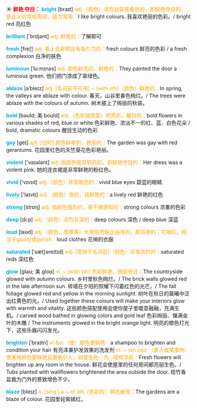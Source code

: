 ☀ <font color="red">**鲜艳 夺目：**</font>
<font color="sky blue">**bright**</font> [braɪt] 
<font color="orange">adj.（颜色）浓烈且容易看到的，即鲜艳夺目的。是此义的常规用词，最为常用：</font>I like bright colours. 我喜欢艳丽的色彩。/ bright red 亮红色

<font color="sky blue">**brilliant**</font> ['brɪljənt] 
<font color="orange">adj. 鲜艳的：</font>了解即可

<font color="sky blue">**fresh**</font> [freʃ] 
<font color="orange">adj. 看上去鲜明且有吸引力的：</font>fresh colours 鲜亮的色彩 / a fresh complexion 白净的肤色
           
<font color="sky blue">**luminous**</font> [ˈlu:mɪnəs]
<font color="orange">adj. 颜色鲜亮的、鲜艳的：</font>They painted the door a luminous green. 他们把门漆成了翠绿色。
           
<font color="sky blue">**ablaze**</font> [əˈbleɪz]
<font color="orange">adj. [名词前不可用] ~ (with sth)（颜色）鲜艳的：</font>In spring, the valleys are ablaze with colour. 春天，山谷里春色绚烂。/ The trees were ablaze with the colours of autumn. 树木披上了绚丽的秋装。
           
<font color="sky blue">**bold**</font> [bəʊld; 美 boʊld]
<font color="orange">adj.（色彩或图案）明亮的，醒目的：</font>bold flowers in various shades of red, blue or white 色彩鲜艳、浓淡不一的红、蓝、白色花朵 / bold, dramatic colours 醒目生动的色彩

<font color="sky blue">**gay**</font> [ɡeɪ] 
<font color="orange">adj. [旧时] 颜色鲜艳的，艳丽的：</font>The garden was gay with red geraniums. 花园里红色的天竺葵花色彩艳丽。

<font color="sky blue">**violent**</font> ['vaɪələnt] 
<font color="orange">adj. 指颜色极其明亮的，即鲜艳夺目的：</font>Her dress was a violent pink. 她的连衣裙是非常鲜艳的粉红色。

<font color="sky blue">**vivid**</font> ['vɪvɪd] 
<font color="orange">adj.（颜色）非常明亮的：</font>vivid blue eyes 碧蓝的眼睛

<font color="sky blue">**lively**</font> ['laɪvlɪ] 
<font color="orange">adj.（颜色）浓的，且鲜艳的：</font>a lively red 鲜艳的红色

<font color="sky blue">**strong**</font> [strɒŋ] 
<font color="orange">adj. 指颜色强烈的，易于被感知的：</font>strong colours 浓重的色彩

<font color="sky blue">**deep**</font> [di:p] 
<font color="orange">adj.（颜色）浓烈且深的：</font>deep colours 深色 / deep blue 深蓝

<font color="sky blue">**loud**</font> [laʊd] 
<font color="orange">adj.（颜色、图案等）太艳丽而缺乏品味的，即俗艳的；花哨的。相当于gaudy或garish：</font>loud clothes 花哨的衣服
           
<font color="sky blue">**saturated**</font> [ˈsætʃəreɪtɪd]
<font color="orange">adj. [常用于名词前]（颜色）非常浓烈的：</font>saturated reds 深红色           

<font color="sky blue">**glow**</font> [gləʊ; 美 gloʊ]
<font color="orange">vi. ~ (with sth) 色彩鲜艳、绚丽夺目：</font>The countryside glowed with autumn colours. 乡村里秋色绚烂。/ The brick walls glowed red in the late afternoon sun. 砖墙在夕阳的照耀下闪着红色的光芒。/ The fall foliage glowed red and yellow in the morning sunlight. 树叶在秋日的晨曦中泛出红黄色的光。/ Used together these colours will make your interiors glow with warmth and vitality. 这些颜色搭配使用会使你屋子里暖意融融，充满生机。/ carved wood bathed in glowing colors and gold leaf 色彩绚丽、镶满金叶的木雕 / The instruments glowed in the bright orange light. 明亮的橙色灯光下，这些乐器闪闪发光。
           
<font color="sky blue">**brighten**</font> [ˈbraɪtn]
<font color="orange">vt.&vi.（使）颜色更鲜艳：</font>a shampoo to brighten and condition your hair 有亮泽兼护发效果的洗发剂 <font color="orange">vt. ~ sth (up) （某人或某事物）使某地颜色更鲜艳且更吸引人，如使生色、为…增辉添彩：</font>Fresh flowers will brighten up any room in the house. 鲜花会使屋里的任何房间都亮丽生色。/ Tubs planted with wallflowers brightened the area outside the door. 桂竹香盆栽为门外的景致增色不少。
           
<font color="sky blue">**blaze**</font> [bleɪz]
<font color="orange">n. [sing.] a ~ of sth（色彩的）明亮展现：</font>The gardens are a blaze of colour. 花园里姹紫嫣红。
